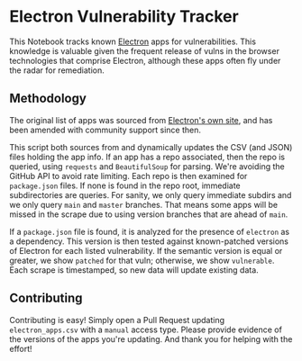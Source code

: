 # Electron Vulnerability Tracker

This Notebook tracks known [Electron](https://electronjs.org) apps for vulnerabilities. This knowledge is valuable given the frequent release of vulns in the browser technologies that comprise Electron, although these apps often fly under the radar for remediation.

## Methodology

The original list of apps was sourced from [Electron's own site](https://electron.js.org/apps), and has been amended with community support since then.

This script both sources from and dynamically updates the CSV (and JSON) files holding the app info. If an app has a repo associated, then the repo is queried, using `requests` and `BeautifulSoup` for parsing. We're avoiding the GitHub API to avoid rate limiting. Each repo is then examined for `package.json` files. If none is found in the repo root, immediate subdirectories are queries. For sanity, we only query immediate subdirs and we only query `main` and `master` branches. That means some apps will be missed in the scrape due to using version branches that are ahead of `main`.

If a `package.json` file is found, it is analyzed for the presence of `electron` as a dependency. This version is then tested against known-patched versions of Electron for each listed vulnerability. If the semantic version is equal or greater, we show `patched` for that vuln; otherwise, we show `vulnerable`. Each scrape is timestamped, so new data will update existing data.

## Contributing 

Contributing is easy! Simply open a Pull Request updating `electron_apps.csv` with a `manual` access type. Please provide evidence of the versions of the apps you're updating. And thank you for helping with the effort!
